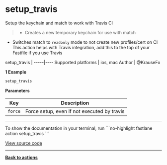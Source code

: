 # setup_travis


Setup the keychain and match to work with Travis CI




> - Creates a new temporary keychain for use with match
- Switches match to `readonly` mode to not create new profiles/cert on CI
This action helps with Travis integration, add this to the top of your Fastfile if you use Travis


setup_travis |
-----|----
Supported platforms | ios, mac
Author | @KrauseFx



**1 Example**

```ruby
setup_travis
```





**Parameters**

Key | Description
----|------------
  `force` | Force setup, even if not executed by travis




<hr />
To show the documentation in your terminal, run
```no-highlight
fastlane action setup_travis
```

<a href="https://github.com/fastlane/fastlane/blob/master/fastlane/lib/fastlane/actions/setup_travis.rb" target="_blank">View source code</a>

<hr />

<a href="/actions"><b>Back to actions</b></a>
